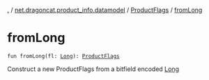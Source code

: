 [.](../../index.md) / [net.dragoncat.product_info.datamodel](../index.md) / [ProductFlags](index.md) / [fromLong](./from-long.md)

# fromLong

`fun fromLong(fl: `[`Long`](https://kotlinlang.org/api/latest/jvm/stdlib/kotlin/-long/index.html)`): `[`ProductFlags`](index.md)

Construct a new ProductFlags from a bitfield encoded [Long](https://kotlinlang.org/api/latest/jvm/stdlib/kotlin/-long/index.html)

